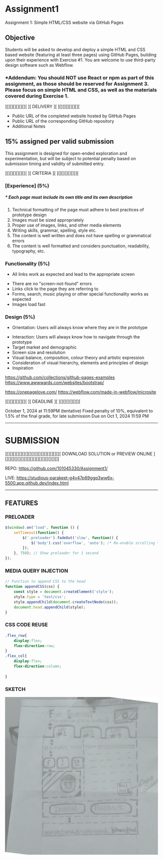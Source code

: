 



# Assignment1
Assignment 1: Simple HTML/CSS website via GitHub Pages 

## Objective
 Students will be asked to develop and deploy a simple HTML and CSS based website (featuring at least three pages) using GitHub Pages, building upon their experience with Exercise #1. You are welcome to use third-party design software such as Webflow.

### *Addendum: You should NOT use React or npm as part of this assignment, as those should be reserved for Assignment 3. Please focus on simple HTML and CSS, as well as the materials covered during Exercise 1.

][][][][][][][
][ DELIVERY ][
][][][][][][][

- Public URL of the completed website hosted by GitHub Pages
- Public URL of the corresponding GitHub repository
- Additional Notes

## 15% assigned per valid submission

This assignment is designed for open-ended exploration and experimentation, but will be subject to potential penalty based on submission timing and validity of submitted entry.

][][][][][][][
][ CRITERIA ][
][][][][][][][

 ### [Experience] (5%)

  ##### * Each page must include its own title and its own description
1. Technical formatting of the page must adhere to best practices of prototype design
2. Images must be sized appropriately
3. Proper use of images, links, and other media elements
4. Writing skills, grammar, spelling, style etc.
5. The content is well written and does not have spelling or grammatical errors
6. The content is well formatted and considers punctuation, readability, typography, etc.

###  Functionality (5%)

*  All links work as expected and lead to the appropriate screen
 - There are no "screen-not-found" errors
 - Links click to the page they are referring to
 - Forms, search, music playing or other special functionality works as expected
 - Images load fast

### Design (5%)
 * Orientation: Users will always know where they are in the prototype
 - Interaction: Users will always know how to navigate through the prototype
 - Target market and demographic
 - Screen size and resolution
 - Visual balance, composition, colour theory and artistic expression
 - Consideration of visual hierarchy, elements and principles of design
 - Inspiration

 https://github.com/collections/github-pages-examples
 https://www.awwwards.com/websites/bootstrap/

 https://onepagelove.com/
 https://webflow.com/made-in-webflow/microsite


][][][][][][][
][ DEADLINE ][
][][][][][][][

October 1, 2024 at 11:59PM (tentative)
    Fixed penalty of 10%, equivalent to 1.5% of the final grade, for late submission
        Due on Oct 1, 2024 11:59 PM
        




---
# SUBMISSION
][][][][][][][][][][][][][][][][][][
DOWNLOAD SOLUTION or PREVIEW ONLINE
][][][][][][][][][][][][][][][][][][

REPO:
https://github.com/101045330/Assignment1/   

LIVE:
https://studious-parakeet-g4v47p69ggq3ww6x-5500.app.github.dev/index.html

---
## FEATURES
### PRELOADER
```javascript
$(window).on('load', function () {
    setTimeout(function() {
        $('.preloader').fadeOut('slow', function() {
            $('body').css('overflow', 'auto'); /* Re-enable scrolling */
        });
    }, 750); // Show preloader for 1 second
});
```
### MEDIA QUERY INJECTION 

```javascript
// Function to append CSS to the head
function appendCSS(css) {
    const style = document.createElement('style');
    style.type = 'text/css';
    style.appendChild(document.createTextNode(css));
    document.head.appendChild(style);
}
```
### CSS CODE REUSE 

```css 
.flex_row{
    display:flex; 
    flex-direction:row;
}
.flex_col{
    display:flex; 
    flex-direction:column;  

}
```
### SKETCH

![alt text][logo]

[logo]: https://github.com/101045330/Assignment1/blob/main/css/design/prototype.png "Sketch"


